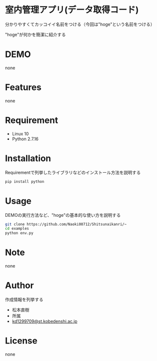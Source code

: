 # 室内管理アプリ(データ取得コード)
分かりやすくてカッコイイ名前をつける（今回は"hoge"という名前をつける）
 
"hoge"が何かを簡潔に紹介する
 
# DEMO
 
none
 
# Features
 
none
 
# Requirement
 
* Linux 10
* Python 2.7.16
 
# Installation
 
Requirementで列挙したライブラリなどのインストール方法を説明する
 
```bash
pip install python
```
 
# Usage
 
DEMOの実行方法など、"hoge"の基本的な使い方を説明する
 
```bash
git clone https://github.com/Naoki00712/Shitsunaikanri/~
cd examples
python env.py
```
 
# Note
 
none
 
# Author
 
作成情報を列挙する
 
* 松本直樹
* 所属
* kd1299709@st.kobedenshi.ac.jp
 
# License

none
